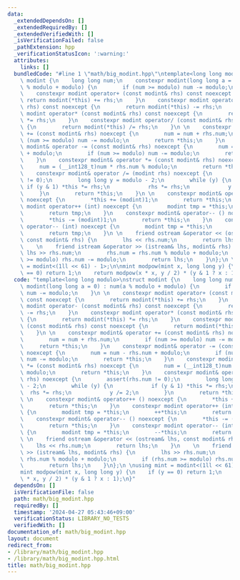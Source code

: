 ```yaml
---
data:
  _extendedDependsOn: []
  _extendedRequiredBy: []
  _extendedVerifiedWith: []
  _isVerificationFailed: false
  _pathExtension: hpp
  _verificationStatusIcon: ':warning:'
  attributes:
    links: []
  bundledCode: "#line 1 \"math/big_modint.hpp\"\ntemplate<long long modulo>\nstruct\
    \ modint {\n    long long num;\n    constexpr modint(long long a = 0) : num(a\
    \ % modulo + modulo) {\n        if (num >= modulo) num -= modulo;\n    }\n \n\
    \    constexpr modint operator+ (const modint& rhs) const noexcept {\n       \
    \ return modint(*this) += rhs;\n    }\n    constexpr modint operator- (const modint&\
    \ rhs) const noexcept {\n        return modint(*this) -= rhs;\n    }\n    constexpr\
    \ modint operator* (const modint& rhs) const noexcept {\n        return modint(*this)\
    \ *= rhs;\n    }\n    constexpr modint operator/ (const modint& rhs) const noexcept\
    \ {\n        return modint(*this) /= rhs;\n    }\n \n    constexpr modint& operator\
    \ += (const modint& rhs) noexcept {\n        num = num + rhs.num;\n        if\
    \ (num >= modulo) num -= modulo;\n        return *this;\n    }\n    constexpr\
    \ modint& operator -= (const modint& rhs) noexcept {\n        num = num - rhs.num\
    \ + modulo;\n        if (num >= modulo) num -= modulo;\n        return *this;\n\
    \    }\n    constexpr modint& operator *= (const modint& rhs) noexcept {\n   \
    \     num = (__int128_t)num * rhs.num % modulo;\n        return *this;\n    }\n\
    \    constexpr modint& operator /= (modint rhs) noexcept {\n        assert(rhs.num\
    \ != 0);\n        long long y = modulo - 2;\n        while (y) {\n           \
    \ if (y & 1) *this *= rhs;\n            rhs *= rhs;\n            y /= 2;\n   \
    \     }\n        return *this;\n    }\n \n    constexpr modint& operator++ ()\
    \ noexcept {\n        *this += (modint)1;\n        return *this;\n    }\n    constexpr\
    \ modint operator++ (int) noexcept {\n        modint tmp = *this;\n        ++*this;\n\
    \        return tmp;\n    }\n    constexpr modint& operator-- () noexcept {\n\
    \        *this -= (modint)1;\n        return *this;\n    }\n    constexpr modint\
    \ operator-- (int) noexcept {\n        modint tmp = *this;\n        --*this;\n\
    \        return tmp;\n    }\n \n    friend ostream &operator << (ostream& lhs,\
    \ const modint& rhs) {\n        lhs << rhs.num;\n        return lhs;\n    }\n\
    \    \n    friend istream &operator >> (istream& lhs, modint& rhs) {\n       \
    \ lhs >> rhs.num;\n        rhs.num = rhs.num % modulo + modulo;\n        if (rhs.num\
    \ >= modulo) rhs.num -= modulo;\n        return lhs;\n    }\n};\n \nusing mint\
    \ = modint<(1ll << 61) - 1>;\n\nmint modpow(mint x, long long y) {\n    if (y\
    \ == 0) return 1;\n    return modpow(x * x, y / 2) * (y & 1 ? x : 1);\n}\n"
  code: "template<long long modulo>\nstruct modint {\n    long long num;\n    constexpr\
    \ modint(long long a = 0) : num(a % modulo + modulo) {\n        if (num >= modulo)\
    \ num -= modulo;\n    }\n \n    constexpr modint operator+ (const modint& rhs)\
    \ const noexcept {\n        return modint(*this) += rhs;\n    }\n    constexpr\
    \ modint operator- (const modint& rhs) const noexcept {\n        return modint(*this)\
    \ -= rhs;\n    }\n    constexpr modint operator* (const modint& rhs) const noexcept\
    \ {\n        return modint(*this) *= rhs;\n    }\n    constexpr modint operator/\
    \ (const modint& rhs) const noexcept {\n        return modint(*this) /= rhs;\n\
    \    }\n \n    constexpr modint& operator += (const modint& rhs) noexcept {\n\
    \        num = num + rhs.num;\n        if (num >= modulo) num -= modulo;\n   \
    \     return *this;\n    }\n    constexpr modint& operator -= (const modint& rhs)\
    \ noexcept {\n        num = num - rhs.num + modulo;\n        if (num >= modulo)\
    \ num -= modulo;\n        return *this;\n    }\n    constexpr modint& operator\
    \ *= (const modint& rhs) noexcept {\n        num = (__int128_t)num * rhs.num %\
    \ modulo;\n        return *this;\n    }\n    constexpr modint& operator /= (modint\
    \ rhs) noexcept {\n        assert(rhs.num != 0);\n        long long y = modulo\
    \ - 2;\n        while (y) {\n            if (y & 1) *this *= rhs;\n          \
    \  rhs *= rhs;\n            y /= 2;\n        }\n        return *this;\n    }\n\
    \ \n    constexpr modint& operator++ () noexcept {\n        *this += (modint)1;\n\
    \        return *this;\n    }\n    constexpr modint operator++ (int) noexcept\
    \ {\n        modint tmp = *this;\n        ++*this;\n        return tmp;\n    }\n\
    \    constexpr modint& operator-- () noexcept {\n        *this -= (modint)1;\n\
    \        return *this;\n    }\n    constexpr modint operator-- (int) noexcept\
    \ {\n        modint tmp = *this;\n        --*this;\n        return tmp;\n    }\n\
    \ \n    friend ostream &operator << (ostream& lhs, const modint& rhs) {\n    \
    \    lhs << rhs.num;\n        return lhs;\n    }\n    \n    friend istream &operator\
    \ >> (istream& lhs, modint& rhs) {\n        lhs >> rhs.num;\n        rhs.num =\
    \ rhs.num % modulo + modulo;\n        if (rhs.num >= modulo) rhs.num -= modulo;\n\
    \        return lhs;\n    }\n};\n \nusing mint = modint<(1ll << 61) - 1>;\n\n\
    mint modpow(mint x, long long y) {\n    if (y == 0) return 1;\n    return modpow(x\
    \ * x, y / 2) * (y & 1 ? x : 1);\n}"
  dependsOn: []
  isVerificationFile: false
  path: math/big_modint.hpp
  requiredBy: []
  timestamp: '2024-04-27 05:43:46+09:00'
  verificationStatus: LIBRARY_NO_TESTS
  verifiedWith: []
documentation_of: math/big_modint.hpp
layout: document
redirect_from:
- /library/math/big_modint.hpp
- /library/math/big_modint.hpp.html
title: math/big_modint.hpp
---
```

